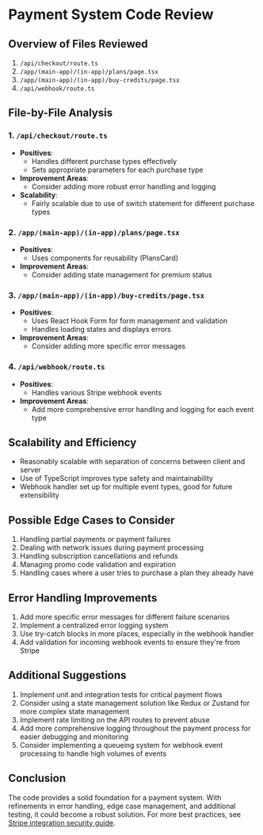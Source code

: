 # Payment System Code Review

## Overview of Files Reviewed

1. `/api/checkout/route.ts`
2. `/app/(main-app)/(in-app)/plans/page.tsx`
3. `/app/(main-app)/(in-app)/buy-credits/page.tsx`
4. `/api/webhook/route.ts`

## File-by-File Analysis

### 1. `/api/checkout/route.ts`

- **Positives**:
  - Handles different purchase types effectively
  - Sets appropriate parameters for each purchase type
- **Improvement Areas**:
  - Consider adding more robust error handling and logging
- **Scalability**:
  - Fairly scalable due to use of switch statement for different purchase types

### 2. `/app/(main-app)/(in-app)/plans/page.tsx`

- **Positives**:
  - Uses components for reusability (PlansCard)
- **Improvement Areas**:
  - Consider adding state management for premium status

### 3. `/app/(main-app)/(in-app)/buy-credits/page.tsx`

- **Positives**:
  - Uses React Hook Form for form management and validation
  - Handles loading states and displays errors
- **Improvement Areas**:
  - Consider adding more specific error messages

### 4. `/api/webhook/route.ts`

- **Positives**:
  - Handles various Stripe webhook events
- **Improvement Areas**:
  - Add more comprehensive error handling and logging for each event type

## Scalability and Efficiency

- Reasonably scalable with separation of concerns between client and server
- Use of TypeScript improves type safety and maintainability
- Webhook handler set up for multiple event types, good for future extensibility

## Possible Edge Cases to Consider

1. Handling partial payments or payment failures
2. Dealing with network issues during payment processing
3. Handling subscription cancellations and refunds
4. Managing promo code validation and expiration
5. Handling cases where a user tries to purchase a plan they already have

## Error Handling Improvements

1. Add more specific error messages for different failure scenarios
2. Implement a centralized error logging system
3. Use try-catch blocks in more places, especially in the webhook handler
4. Add validation for incoming webhook events to ensure they're from Stripe

## Additional Suggestions

1. Implement unit and integration tests for critical payment flows
2. Consider using a state management solution like Redux or Zustand for more complex state management
3. Implement rate limiting on the API routes to prevent abuse
4. Add more comprehensive logging throughout the payment process for easier debugging and monitoring
5. Consider implementing a queueing system for webhook event processing to handle high volumes of events

## Conclusion

The code provides a solid foundation for a payment system. With refinements in error handling, edge case management, and additional testing, it could become a robust solution. For more best practices, see [Stripe integration security guide](https://docs.stripe.com/security).

